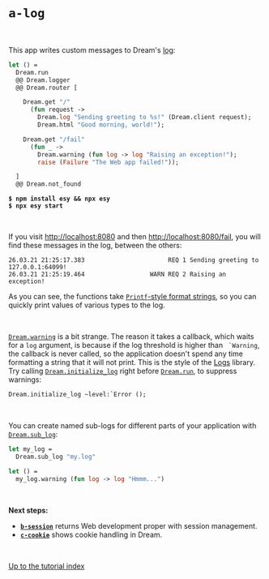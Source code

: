 # `a-log`

<br>

This app writes custom messages to Dream's
[log](https://aantron.github.io/dream/#logging):

```ocaml
let () =
  Dream.run
  @@ Dream.logger
  @@ Dream.router [

    Dream.get "/"
      (fun request ->
        Dream.log "Sending greeting to %s!" (Dream.client request);
        Dream.html "Good morning, world!");

    Dream.get "/fail"
      (fun _ ->
        Dream.warning (fun log -> log "Raising an exception!");
        raise (Failure "The Web app failed!"));

  ]
  @@ Dream.not_found
```

<pre><code><b>$ npm install esy && npx esy</b>
<b>$ npx esy start</b></code></pre>

<br>

If you visit [http://localhost:8080](http://localhost:8080) and then
[http://localhost:8080/fail](http://localhost:8080/fail), you will find these
messages in the log, between the others:

```
26.03.21 21:25:17.383                       REQ 1 Sending greeting to 127.0.0.1:64099!
26.03.21 21:25:19.464                  WARN REQ 2 Raising an exception!
```

As you can see, the functions take
[`Printf`-style format strings](https://caml.inria.fr/pub/docs/manual-ocaml/libref/Printf.html),
so you can quickly print values of various types to the log.

<br>

[`Dream.warning`](https://aantron.github.io/dream/#val-error) is a bit strange.
The reason it takes a callback, which waits for a `log` argument, is because if
the log threshold is higher than `` `Warning``, the callback is never called,
so the application doesn't spend any time formatting a string that it will not
print. This is the style of the [Logs](https://erratique.ch/software/logs)
library. Try calling
[`Dream.initialize_log`](https://aantron.github.io/dream/#val-initialize_log)
right before [`Dream.run`](https://aantron.github.io/dream/#val-run), to
suppress warnings:

```ocaml
Dream.initialize_log ~level:`Error ();
```

<br>

You can create named sub-logs for different parts of your application with
[`Dream.sub_log`](https://aantron.github.io/dream/#type-sub_log):

```ocaml
let my_log =
  Dream.sub_log "my.log"

let () =
  my_log.warning (fun log -> log "Hmmm...")
```

<br>

**Next steps:**

- [**`b-session`**](../b-session#files) returns Web development proper with
  session management.
- [**`c-cookie`**](../c-cookie#files) shows cookie handling in Dream.

<br>

[Up to the tutorial index](../#readme)

